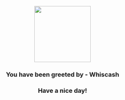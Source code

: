 <p align="center">
    <img src="https://raw.githubusercontent.com/PokeAPI/sprites/master/sprites/pokemon/340.png" width="150" height="150">
</p>
<h3 align="center">You have been greeted by - <b>Whiscash</b></h3>
<h3 align="center">Have a nice day!</h3>
